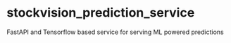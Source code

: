 # stockvision_prediction_service
FastAPI and Tensorflow based service for serving ML powered predictions
